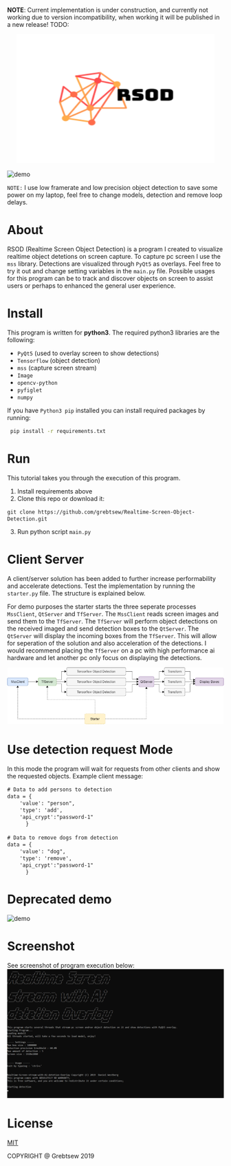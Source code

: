 **NOTE**: Current implementation is under construction, and currently not working due to version incompatibility, when working it will be published in a new release! TODO:

<p align="center">
  <img width="460" height="300" src="docs/logo.png">
</p>

![demo](docs/demo2.gif)

`NOTE:` I use low framerate and low precision object detection to save some
power on my laptop, feel free to change models, detection and remove loop delays.

# About
RSOD (Realtime Screen Object Detection) is a program I created to visualize
realtime object detetions on screen capture. To capture pc screen I use the `mss`
library. Detections are visualized through `PyQt5` as overlays. Feel free to try it out
and change setting variables in the `main.py` file. Possible usages for this program can
be to track and discover objects on screen to assist users or perhaps to enhanced
the general user experience.

# Install
This program is written for **python3**. The required python3 libraries are the following:

* `PyQt5` (used to overlay screen to show detections)
* `Tensorflow` (object detection)
* `mss` (capture screen stream)
* `Image`
* `opencv-python`
* `pyfiglet`
* `numpy`

If you have `Python3 pip` installed you can install required packages by running:

```bash
 pip install -r requirements.txt
```

# Run
This tutorial takes you through the execution of this program.

1. Install requirements above
2. Clone this repo or download it:
```git
git clone https://github.com/grebtsew/Realtime-Screen-Object-Detection.git
```
3. Run python script `main.py`

# Client Server
A client/server solution has been added to further increase performability and accelerate detections.
Test the implementation by running the `starter.py` file. The structure is explained below.


For demo purposes the starter starts the three seperate processes `MssClient`, `QtServer` and `TfServer`.
The `MssClient` reads screen images and send them to the `TfServer`. The `TfServer` will perform
object detections on the received imaged and send detection boxes to the `QtServer`. The `QtServer`
will display the incoming boxes from the `TfServer`. This will allow for seperation of the solution
and also acceleration of the detections. I would recommend placing the `TfServer` on a pc with high performance
ai hardware and let another pc only focus on displaying the detections.

![demo](docs/client_server.png)

# Use detection request Mode
In this mode the program will wait for requests from other clients and show the requested objects.
Example client message:
```
# Data to add persons to detection
data = {
    'value': "person",
    'type': 'add',
    'api_crypt':"password-1"
      }

# Data to remove dogs from detection
data = {
    'value': "dog",
    'type': 'remove',
    'api_crypt':"password-1"
      }
```
# Deprecated demo
![demo](docs/demo1.gif)


# Screenshot
See screenshot of program execution below:
![screenshot](docs/screenshot.png)

# License
[MIT](LICENSE)


COPYRIGHT @ Grebtsew 2019

